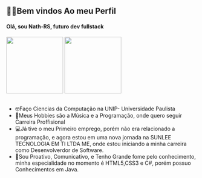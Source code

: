 ## 🧏‍♂️Bem vindos Ao meu Perfil
#### Olá, sou Nath-RS, futuro dev fullstack 

<div>
<img height="150em" src="https://github-readme-stats.vercel.app/api?username=Nath-RS&show_icons=true&theme=vue&include_all_commits=true&count_private=true"/>
<img height="150em" src="https://github-readme-stats.vercel.app/api/top-langs/?username=Nath-RS&layout=compact&langs_count=7&theme=vue"/>
</div>

##

- 🤓Faço Ciencias da Computação na UNIP- Universidade Paulista
- 🤩Meus Hobbies são a Música e a Programação, onde quero seguir Carreira Proffisional
- 💻Já tive o meu Primeiro emprego, porém não era relacionado a programação, e agora estou em uma nova jornada na SUNLEE TECNOLOGIA EM TI LTDA ME,
onde estou iniciando a minha carreira como Desenvolverdor de Software.
- 💨Sou Proativo, Comunicativo, e Tenho Grande fome pelo conhecimento, minha especialidade no momento é HTML5,CSS3 e C#, porém possuo Conhecimentos em Java.
##


